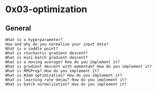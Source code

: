 # 0x03-optimization

## General

    What is a hyperparameter?
    How and why do you normalize your input data?
    What is a saddle point?
    What is stochastic gradient descent?
    What is mini-batch gradient descent?
    What is a moving average? How do you implement it?
    What is gradient descent with momentum? How do you implement it?
    What is RMSProp? How do you implement it?
    What is Adam optimization? How do you implement it?
    What is learning rate decay? How do you implement it?
    What is batch normalization? How do you implement it?

